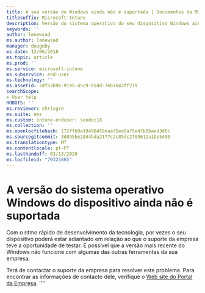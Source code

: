 ```yaml
---
title: A sua versão do Windows ainda não é suportada | Documentos da Microsoft
titlesuffix: Microsoft Intune
description: Versão do sistema operativo do seu dispositivo Windows ainda não é suportada.
keywords: ''
author: lenewsad
ms.author: lanewsad
manager: dougeby
ms.date: 12/06/2018
ms.topic: article
ms.prod: ''
ms.service: microsoft-intune
ms.subservice: end-user
ms.technology: ''
ms.assetid: 2df53b9b-9195-45c9-b5dd-7eb7642ff219
searchScope:
- User help
ROBOTS: ''
ms.reviewer: chrisgre
ms.suite: ems
ms.custom: intune-enduser; seodec18
ms.collection: ''
ms.openlocfilehash: 172ffb9a19490459eaa75ee8a75e47b8baed3d8c
ms.sourcegitcommit: 3d895be2844bda2177c2c85dc2f09612a1be5490
ms.translationtype: MT
ms.contentlocale: pt-PT
ms.lasthandoff: 03/13/2020
ms.locfileid: "79323865"
---
```

# <a name="your-windows-devices-operating-system-version-isnt-yet-supported"></a>A versão do sistema operativo Windows do dispositivo ainda não é suportada

Com o ritmo rápido de desenvolvimento da tecnologia, por vezes o seu dispositivo poderá estar adiantado em relação ao que o suporte da empresa teve a oportunidade de testar. É possível que a versão mais recente do Windows não funcione com algumas das outras ferramentas da sua empresa. 

Terá de contactar o suporte da empresa para resolver este problema. Para encontrar as informações de contacto dele, verifique o [Web site do Portal da Empresa](https://go.microsoft.com/fwlink/?linkid=2010980).
''''